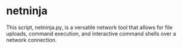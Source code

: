 # netninja
This script, netninja.py, is a versatile network tool that allows for file uploads, command execution, and interactive command shells over a network connection.
